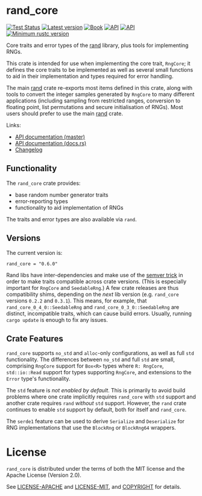 # rand_core

[![Test Status](https://github.com/rust-random/rand/workflows/Tests/badge.svg?event=push)](https://github.com/rust-random/rand/actions)
[![Latest version](https://img.shields.io/crates/v/rand_core.svg)](https://crates.io/crates/rand_core)
[![Book](https://img.shields.io/badge/book-master-yellow.svg)](https://rust-random.github.io/book/)
[![API](https://img.shields.io/badge/api-master-yellow.svg)](https://rust-random.github.io/rand/rand_core)
[![API](https://docs.rs/rand_core/badge.svg)](https://docs.rs/rand_core)
[![Minimum rustc version](https://img.shields.io/badge/rustc-1.36+-lightgray.svg)](https://github.com/rust-random/rand#rust-version-requirements)

Core traits and error types of the [rand] library, plus tools for implementing
RNGs.

This crate is intended for use when implementing the core trait, `RngCore`; it
defines the core traits to be implemented as well as several small functions to
aid in their implementation and types required for error handling.

The main [rand] crate re-exports most items defined in this crate, along with
tools to convert the integer samples generated by `RngCore` to many different
applications (including sampling from restricted ranges, conversion to floating
point, list permutations and secure initialisation of RNGs). Most users should
prefer to use the main [rand] crate.

Links:

- [API documentation (master)](https://rust-random.github.io/rand/rand_core)
- [API documentation (docs.rs)](https://docs.rs/rand_core)
- [Changelog](https://github.com/rust-random/rand/blob/master/rand_core/CHANGELOG.md)

[rand]: https://crates.io/crates/rand

## Functionality

The `rand_core` crate provides:

- base random number generator traits
- error-reporting types
- functionality to aid implementation of RNGs

The traits and error types are also available via `rand`.

## Versions

The current version is:

```
rand_core = "0.6.0"
```

Rand libs have inter-dependencies and make use of the
[semver trick](https://github.com/dtolnay/semver-trick/) in order to make traits
compatible across crate versions. (This is especially important for `RngCore`
and `SeedableRng`.) A few crate releases are thus compatibility shims,
depending on the _next_ lib version (e.g. `rand_core` versions `0.2.2` and
`0.3.1`). This means, for example, that `rand_core_0_4_0::SeedableRng` and
`rand_core_0_3_0::SeedableRng` are distinct, incompatible traits, which can
cause build errors. Usually, running `cargo update` is enough to fix any issues.

## Crate Features

`rand_core` supports `no_std` and `alloc`-only configurations, as well as full
`std` functionality. The differences between `no_std` and full `std` are small,
comprising `RngCore` support for `Box<R>` types where `R: RngCore`,
`std::io::Read` support for types supporting `RngCore`, and
extensions to the `Error` type's functionality.

The `std` feature is _not enabled by default_. This is primarily to avoid build
problems where one crate implicitly requires `rand_core` with `std` support and
another crate requires `rand` _without_ `std` support. However, the `rand` crate
continues to enable `std` support by default, both for itself and `rand_core`.

The `serde1` feature can be used to derive `Serialize` and `Deserialize` for RNG
implementations that use the `BlockRng` or `BlockRng64` wrappers.

# License

`rand_core` is distributed under the terms of both the MIT license and the
Apache License (Version 2.0).

See [LICENSE-APACHE](LICENSE-APACHE) and [LICENSE-MIT](LICENSE-MIT), and
[COPYRIGHT](COPYRIGHT) for details.
